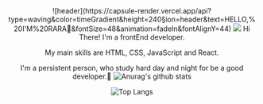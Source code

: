 <div align="center">
![header](https://capsule-render.vercel.app/api?type=waving&color=timeGradient&height=240&section=header&text=HELLO,%20I'M%20RARA👋&fontSize=48&animation=fadeIn&fontAlignY=44)
<img src="https://img.shields.io/badge/GitHub Blog-7A1FA2?style=flat&logo=GitHub Sponsors&logoColor=fff"/>
Hi There! I'm a frontEnd developer.

My main skills are HTML, CSS, JavaScript and React.

I'm a persistent person, who study hard day and night for be a good developer.🥰
![Anurag's github stats](https://github-readme-stats.vercel.app/api?username=rara-record&show_icons=true&theme=tokyonight)

![Top Langs](https://github-readme-stats.vercel.app/api/top-langs/?username=rara-record&layout=compact&theme=tokyonight)
#
</div>
